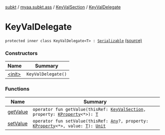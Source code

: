[subkt](../../../index.md) / [myaa.subkt.ass](../../index.md) / [KeyValSection](../index.md) / [KeyValDelegate](./index.md)

# KeyValDelegate

`protected inner class KeyValDelegate<T> : `[`Serializable`](https://docs.oracle.com/javase/9/docs/api/java/io/Serializable.html) [(source)](https://github.com/Myaamori/SubKt/blob/0.1.9/src/main/kotlin/myaa/subkt/ass/parser.kt#L644)

### Constructors

| Name | Summary |
|---|---|
| [&lt;init&gt;](-init-.md) | `KeyValDelegate()` |

### Functions

| Name | Summary |
|---|---|
| [getValue](get-value.md) | `operator fun getValue(thisRef: `[`KeyValSection`](../index.md)`, property: `[`KProperty`](https://kotlinlang.org/api/latest/jvm/stdlib/kotlin.reflect/-k-property/index.html)`<*>): `[`T`](index.md#T) |
| [setValue](set-value.md) | `operator fun setValue(thisRef: `[`Any`](https://kotlinlang.org/api/latest/jvm/stdlib/kotlin/-any/index.html)`?, property: `[`KProperty`](https://kotlinlang.org/api/latest/jvm/stdlib/kotlin.reflect/-k-property/index.html)`<*>, value: `[`T`](index.md#T)`): `[`Unit`](https://kotlinlang.org/api/latest/jvm/stdlib/kotlin/-unit/index.html) |
